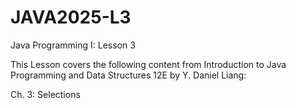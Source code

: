 # JAVA2025-L3
Java Programming I: Lesson 3

This Lesson covers the following content from Introduction to Java Programming and Data Structures 12E by Y. Daniel Liang:

Ch. 3: Selections
